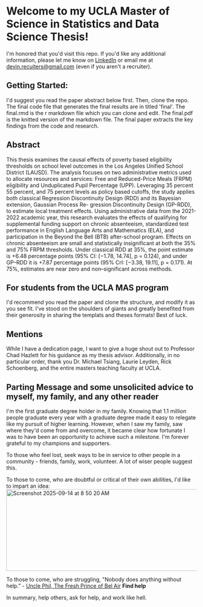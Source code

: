 # Welcome to my UCLA Master of Science in Statistics and Data Science Thesis!

I'm honored that you'd visit this repo. If you'd like any additional information, please let me know on [LinkedIn](https://www.linkedin.com/in/devin-reeh-77374bb2/) or email me at [devin.recuiters@gmail.com](devin.recuiters@gmail.com) (even if you aren't a recruiter).


## Getting Started:
I'd suggest you read the paper abstract below first. Then, clone the repo. The final code file that generates the final results are in titled 'final'. The final.rmd is the r markdown file which you can clone and edit. The final.pdf is the knitted version of the markdown file. The final paper extracts the key findings from the code and research.

## Abstract
This thesis examines the causal effects of poverty based eligibility thresholds on school level outcomes in the Los Angeles Unified School District (LAUSD). The analysis focuses on two administrative metrics used to allocate resources and services: Free and Reduced-Price Meals (FRPM) eligibility and Unduplicated Pupil Percentage (UPP). Leveraging 35 percent 55 percent, and 75 percent levels as policy based cutoffs, the study applies both classical Regression Discontinuity Design (RDD) and its Bayesian extension, Gaussian Process Re- gression Discontinuity Design (GP-RDD), to estimate local treatment effects. Using administrative data from the 2021-2022 academic year, this research evaluates the effects of qualifying for supplemental funding support on chronic absenteeism, standardized test performance in English Language Arts and Mathematics (ELA), and participation in the Beyond the Bell (BTB) after-school program. Effects on chronic absenteeism are small and statistically insignificant at both the 35% and 75% FRPM thresholds. Under classical RDD at 35%, the point estimate is +6.48 percentage points (95% CI: [−1.78, 14.74], p = 0.124), and under GP–RDD it is +7.87 percentage points (95% CrI: [−3.38, 19.11], p = 0.171). At 75%, estimates are near zero and non–significant across methods.


## For students from the UCLA MAS program
I'd recommend you read the paper and clone the structure, and modify it as you see fit. I've stood on the shoulders of giants and greatly benefited from their generosity in sharing the templats and theses formats! Best of luck.

## Mentions
While I have a dedication page, I want to give a huge shout out to Professor Chad Hazlett for his guidance as my thesis advisor. Additionally, in no particular order, thank you Dr. Michael Tsiang, Laurie Leyden, Rick Schoenberg, and the entire masters teaching faculty at UCLA.  


## Parting Message and some unsolicited advice to myself, my family, and any other reader
I'm the first graduate degree holder in my family. Knowing that 1.1 million people graduate every year with a graduate degree made it easy to relegate like my pursuit of higher learning. However, when I saw my family, saw where they'd come from and overcome, it became clear how fortunate I was to have been an opportunity to achieve such a milestone. I'm forever grateful to my champions and supporters.

To those who feel lost, seek ways to be in service to other people in a community - friends, family, work, volunteer. A lot of wiser people suggest this.

To those to come, who are doubtful or critical of their own abilities, I'd like to impart an idea:
<img width="626" height="216" alt="Screenshot 2025-09-14 at 8 50 20 AM" src="https://github.com/user-attachments/assets/e11567fd-3510-4e77-a84a-5ace4643178e" />

To those to come, who are struggling, "Nobody does anything without help.” - [Uncle Phil, The Fresh Prince of Bel Air](https://www.youtube.com/watch?v=RwQ3x2rpm_o&ab_channel=Rendell%2CLikeDenzel)
**Find help**

In summary, help others, ask for help, and work like hell.

